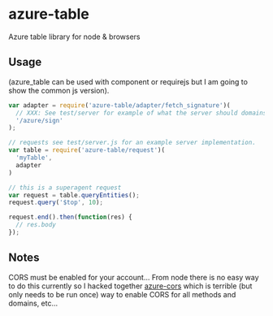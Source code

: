 # azure-table

Azure table library for node & browsers

## Usage

(azure_table can be used with component or requirejs but I am going
to show the common js version).

```js
var adapter = require('azure-table/adapter/fetch_signature')(
  // XXX: See test/server for example of what the server should domains
  '/azure/sign'
);

// requests see test/server.js for an example server implementation.
var table = require('azure-table/request')(
  'myTable',
  adapter
)

// this is a superagent request
var request = table.queryEntities();
request.query('$top', 10);

request.end().then(function(res) {
  // res.body
});

```

## Notes

CORS must be enabled for your account... From node there is no easy
  way to do this currently so I hacked together [azure-cors](https://github.com/lightsofapollo/azure-cors) which is terrible (but only needs to be run once) way to enable CORS for all methods and domains, etc...
